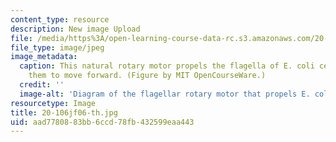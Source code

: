 ```yaml
---
content_type: resource
description: New image Upload
file: /media/https%3A/open-learning-course-data-rc.s3.amazonaws.com/20-106j-systems-microbiology-fall-2006/aad7780883bb6ccd78fb432599eaa443_20-106jf06-th.jpg
file_type: image/jpeg
image_metadata:
  caption: This natural rotary motor propels the flagella of E. coli cells, allowing
    them to move forward. (Figure by MIT OpenCourseWare.)
  credit: ''
  image-alt: 'Diagram of the flagellar rotary motor that propels E. coli. '
resourcetype: Image
title: 20-106jf06-th.jpg
uid: aad77808-83bb-6ccd-78fb-432599eaa443
---
```

